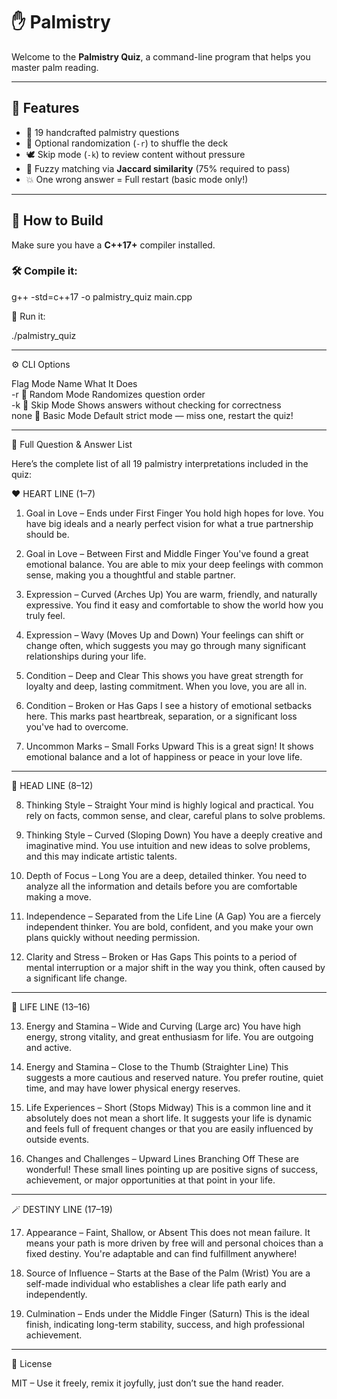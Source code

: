 # ✋ Palmistry 

Welcome to the **Palmistry Quiz**, a command-line program that helps you master palm reading.


---

## 🕺 Features
- 🧠 19 handcrafted palmistry questions
- 🔁 Optional randomization (`-r`) to shuffle the deck
- 🕊️ Skip mode (`-k`) to review content without pressure
- 🧮 Fuzzy matching via **Jaccard similarity** (75% required to pass)
- 💥 One wrong answer = Full restart (basic mode only!)

---

## 🔧 How to Build

Make sure you have a **C++17+** compiler installed.

### 🛠️ Compile it:

g++ -std=c++17 -o palmistry_quiz main.cpp

🚀 Run it:

./palmistry_quiz


---

⚙️ CLI Options

Flag	Mode Name	What It Does
<br>
-r	🎲 Random Mode	Randomizes question order
<br>
-k	🧘 Skip Mode	Shows answers without checking for correctness
<br>
none	🧠 Basic Mode	Default strict mode — miss one, restart the quiz!



---

🧠 Full Question & Answer List

Here’s the complete list of all 19 palmistry interpretations included in the quiz:


❤️ HEART LINE (1–7)

1. Goal in Love – Ends under First Finger
You hold high hopes for love. You have big ideals and a nearly perfect vision for what a true partnership should be.


2. Goal in Love – Between First and Middle Finger
You've found a great emotional balance. You are able to mix your deep feelings with common sense, making you a thoughtful and stable partner.


3. Expression – Curved (Arches Up)
You are warm, friendly, and naturally expressive. You find it easy and comfortable to show the world how you truly feel.


4. Expression – Wavy (Moves Up and Down)
Your feelings can shift or change often, which suggests you may go through many significant relationships during your life.


5. Condition – Deep and Clear
This shows you have great strength for loyalty and deep, lasting commitment. When you love, you are all in.


6. Condition – Broken or Has Gaps
I see a history of emotional setbacks here. This marks past heartbreak, separation, or a significant loss you've had to overcome.


7. Uncommon Marks – Small Forks Upward
This is a great sign! It shows emotional balance and a lot of happiness or peace in your love life.




---

🧠 HEAD LINE (8–12)

8. Thinking Style – Straight
Your mind is highly logical and practical. You rely on facts, common sense, and clear, careful plans to solve problems.


9. Thinking Style – Curved (Sloping Down)
You have a deeply creative and imaginative mind. You use intuition and new ideas to solve problems, and this may indicate artistic talents.


10. Depth of Focus – Long
You are a deep, detailed thinker. You need to analyze all the information and details before you are comfortable making a move.


11. Independence – Separated from the Life Line (A Gap)
You are a fiercely independent thinker. You are bold, confident, and you make your own plans quickly without needing permission.


12. Clarity and Stress – Broken or Has Gaps
This points to a period of mental interruption or a major shift in the way you think, often caused by a significant life change.




---

🌿 LIFE LINE (13–16)

13. Energy and Stamina – Wide and Curving (Large arc)
You have high energy, strong vitality, and great enthusiasm for life. You are outgoing and active.


14. Energy and Stamina – Close to the Thumb (Straighter Line)
This suggests a more cautious and reserved nature. You prefer routine, quiet time, and may have lower physical energy reserves.


15. Life Experiences – Short (Stops Midway)
This is a common line and it absolutely does not mean a short life. It suggests your life is dynamic and feels full of frequent changes or that you are easily influenced by outside events.


16. Changes and Challenges – Upward Lines Branching Off
These are wonderful! These small lines pointing up are positive signs of success, achievement, or major opportunities at that point in your life.




---

🪄 DESTINY LINE (17–19)

17. Appearance – Faint, Shallow, or Absent
This does not mean failure. It means your path is more driven by free will and personal choices than a fixed destiny. You're adaptable and can find fulfillment anywhere!


18. Source of Influence – Starts at the Base of the Palm (Wrist)
You are a self-made individual who establishes a clear life path early and independently.


19. Culmination – Ends under the Middle Finger (Saturn)
This is the ideal finish, indicating long-term stability, success, and high professional achievement.

---


🧞 License

MIT – Use it freely, remix it joyfully, just don’t sue the hand reader.



